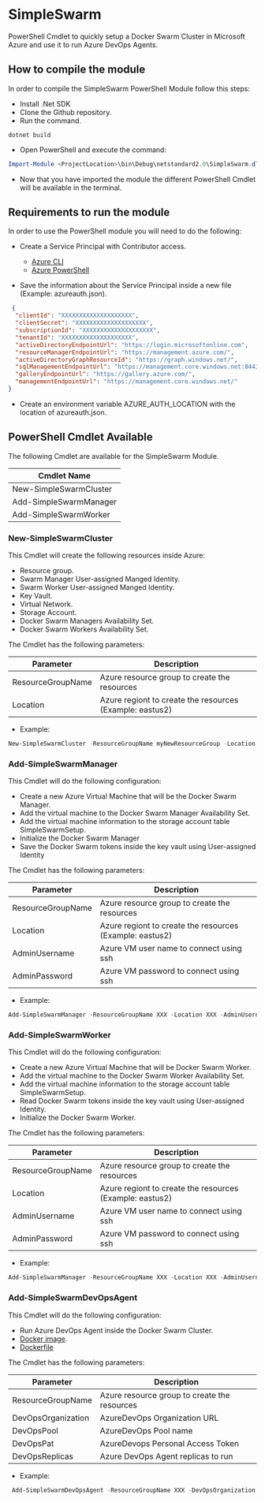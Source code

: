 # SimpleSwarm
PowerShell Cmdlet to quickly setup a Docker Swarm Cluster in Microsoft Azure and use it to run Azure DevOps Agents.

## How to compile the module
In order to compile the SimpleSwarm PowerShell Module follow this steps:

* Install .Net SDK
* Clone the Github repository.
* Run the command.

```properties
dotnet build
```

* Open PowerShell and execute the command:

```powershell
Import-Module <ProjectLocation>\bin\Debug\netstandard2.0\SimpleSwarm.dll
```
* Now that you have imported the module the different PowerShell Cmdlet will be available in the terminal.

## Requirements to run the module
In order to use the PowerShell module you will need to do the following:

* Create a Service Principal with Contributor access.
  * [Azure CLI](https://docs.microsoft.com/en-us/cli/azure/ad/sp?view=azure-cli-latest#az_ad_sp_create_for_rbac)
  * [Azure PowerShell](https://docs.microsoft.com/en-us/powershell/module/az.resources/new-azadserviceprincipal?view=azps-5.1.0)

* Save the information about the Service Principal inside a new file (Example: azureauth.json).

```json
 {
  "clientId": "XXXXXXXXXXXXXXXXXXXX",
  "clientSecret": "XXXXXXXXXXXXXXXXXXXX",
  "subscriptionId": "XXXXXXXXXXXXXXXXXXXX",
  "tenantId": "XXXXXXXXXXXXXXXXXXXX",
  "activeDirectoryEndpointUrl": "https://login.microsoftonline.com",
  "resourceManagerEndpointUrl": "https://management.azure.com/",
  "activeDirectoryGraphResourceId": "https://graph.windows.net/",
  "sqlManagementEndpointUrl": "https://management.core.windows.net:8443/",
  "galleryEndpointUrl": "https://gallery.azure.com/",
  "managementEndpointUrl": "https://management.core.windows.net/"
}
```

* Create an environment variable AZURE_AUTH_LOCATION with the location of azureauth.json. 

## PowerShell Cmdlet Available

The following Cmdlet are available for the SimpleSwarm Module.

| Cmdlet Name               |
|---------------------------|
| New-SimpleSwarmCluster    |    
| Add-SimpleSwarmManager    |
| Add-SimpleSwarmWorker     |

### New-SimpleSwarmCluster
This Cmdlet will create the following resources inside Azure:

* Resource group.
* Swarm Manager User-assigned Manged Identity.
* Swarm Worker User-assigned Manged Identity.
* Key Vault.
* Virtual Network.
* Storage Account.
* Docker Swarm Managers Availability Set. 
* Docker Swarm Workers Availability Set.

The Cmdlet has the following parameters:

| Parameter                 | Description                                              |  
|---------------------------|----------------------------------------------------------|
| ResourceGroupName         | Azure resource group to create the resources             |    
| Location                  | Azure regiont to create the resources (Example: eastus2) |

* Example:
```powershell
New-SimpleSwarmCluster -ResourceGroupName myNewResourceGroup -Location eastus2
```

### Add-SimpleSwarmManager
This Cmdlet will do the following configuration:

* Create a new Azure Virtual Machine that will be the Docker Swarm Manager.
* Add the virtual machine to the Docker Swarm Manager Availability Set.
* Add the virtual machine information to the storage account table SimpleSwarmSetup.
* Initialize the Docker Swarm Manager 
* Save the Docker Swarm tokens inside the key vault using User-assigned Identity


The Cmdlet has the following parameters:

| Parameter                 | Description                                              |  
|---------------------------|----------------------------------------------------------|
| ResourceGroupName         | Azure resource group to create the resources             |    
| Location                  | Azure regiont to create the resources (Example: eastus2) |
| AdminUsername             | Azure VM user name to connect using ssh                  |    
| AdminPassword             | Azure VM password to connect using ssh                   |

* Example:
```powershell
Add-SimpleSwarmManager -ResourceGroupName XXX -Location XXX -AdminUsername XXX -AdminPassword XXX
```

### Add-SimpleSwarmWorker
This Cmdlet will do the following configuration:

* Create a new Azure Virtual Machine that will be Docker Swarm Worker.
* Add the virtual machine to the Docker Swarm Worker Availability Set.
* Add the virtual machine information to the storage account table SimpleSwarmSetup.
* Read Docker Swarm tokens inside the key vault using User-assigned Identity.
* Initialize the Docker Swarm Worker.

The Cmdlet has the following parameters:

| Parameter                 | Description                                              |  
|---------------------------|----------------------------------------------------------|
| ResourceGroupName         | Azure resource group to create the resources             |    
| Location                  | Azure regiont to create the resources (Example: eastus2) |
| AdminUsername             | Azure VM user name to connect using ssh                  |    
| AdminPassword             | Azure VM password to connect using ssh                   |

* Example:
```powershell
Add-SimpleSwarmManager -ResourceGroupName XXX -Location XXX -AdminUsername XXX -AdminPassword XXX
```

### Add-SimpleSwarmDevOpsAgent
This Cmdlet will do the following configuration:

* Run Azure DevOps Agent inside the Docker Swarm Cluster.
* [Docker image](https://hub.docker.com/repository/docker/alfespa17/devopsagent).
* [Dockerfile](https://github.com/AzSwarm/DevOpsAgent)

The Cmdlet has the following parameters:

| Parameter                 | Description                                              |  
|---------------------------|----------------------------------------------------------|
| ResourceGroupName         | Azure resource group to create the resources             |    
| DevOpsOrganization        | AzureDevOps Organization URL                             |
| DevOpsPool                | AzureDevOps Pool name                                    |    
| DevOpsPat                 | AzureDevops Personal Access Token                        |
| DevOpsReplicas            | Azure DevOps Agent replicas to run                       |

* Example:
```powershell
 Add-SimpleSwarmDevOpsAgent -ResourceGroupName XXX -DevOpsOrganization XXX -DevOpsPool XXX -DevOpsPat XXX -DevOpsReplicas XXX
```
